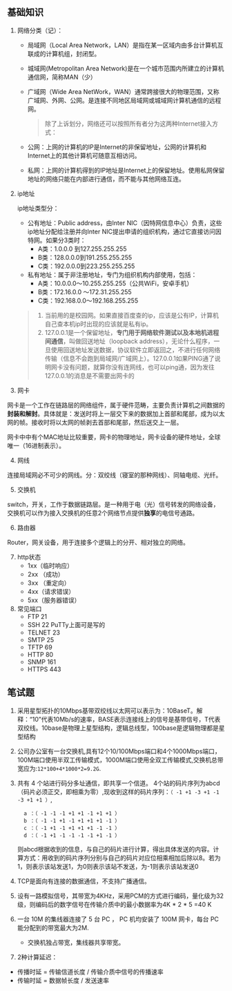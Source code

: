 

## 基础知识
1. 网络分类（记）：

   - 局域网（Local Area Network，LAN）是指在某一区域内由多台计算机互联成的计算机组，封闭型。
   - 城域网(Metropolitan Area Network)是在一个城市范围内所建立的计算机通信网，简称MAN（少）
   - 广域网（Wide Area NetWork，WAN）通常跨接很大的物理范围，又称广域网、外网、公网。是连接不同地区局域网或城域网计算机通信的远程网。

      >除了上诉划分，网络还可以按照所有者分为这两种Internet接入方式：

   - 公网：上网的计算机的IP是Internet的非保留地址，公网的计算机和Internet上的其他计算机可随意互相访问。
   - 私网：上网的计算机得到的IP地址是Internet上的保留地址。使用私网保留地址的网络只能在内部进行通信，而不能与其他网络互连。

2. ip地址

   ip地址类型分：

   - 公有地址：Public address，由Inter NIC（因特网信息中心）负责，这些ip地址分配给注册并向Inter NIC提出申请的组织机构，通过它直接访问因特网。如果分3类时：
      - A类：1.0.0.0 到127.255.255.255
      - B类：128.0.0.0到191.255.255.255
      - C类：192.0.0.0到223.255.255.255
   - 私有地址：属于非注册地址，专门为组织机构内部使用，包括：
      - A类：10.0.0.0～10.255.255.255（公共WiFi，安卓手机）
      - B类：172.16.0.0 ～172.31.255.255
      - C类：192.168.0.0～192.168.255.255
   >1. 当前用的是校园网。如果直接百度查的ip，应该是公有IP，计算机自己查本机ip时出现的应该就是私有ip。     
   >2. 127.0.0.1是一个保留地址，**专门用于网络软件测试以及本地机进程间通信**，叫做回送地址（loopback address），无论什么程序，一旦使用回送地址发送数据，协议软件立即返回之，不进行任何网络传输（信息不会跑到局域网/广域网上）。127.0.0.1如果PING通了说明网卡没有问题，就算你没有连网线，也可以ping通，因为发往127.0.0.1的消息是不需要出网卡的

3. 网卡

网卡是一个工作在链路层的网络组件，属于硬件范畴，主要负责计算机之间数据的**封装和解封**。具体就是：发送时将上一层交下来的数据加上首部和尾部，成为以太网的帧。接收时将以太网的帧剥去首部和尾部，然后送交上一层。

网卡中中有个MAC地址比较重要，网卡的物理地址，网卡设备的硬件地址，全球唯一（16进制表示）。

4. 网线

连接局域网必不可少的网线。分：双绞线（寝室的那种网线）、同轴电缆、光纤。

5. 交换机

switch，开关，工作于数据链路层。是一种用于电（光）信号转发的网络设备，交换机可以作为接入交换机的任意2个网络节点提供**独享**的电信号通路。

6. 路由器

Router，网关设备，用于连接多个逻辑上的分开、相对独立的网络。

7. http状态
   - 1xx（临时响应）
   - 2xx （成功）
   - 3xx （重定向）
   - 4xx（请求错误）
   - 5xx（服务器错误）
8. 常见端口
   - FTP 21 
   - SSH 22 PuTTy上面可是写的
   - TELNET 23 
   - SMTP 25 
   - TFTP 69 
   - HTTP 80 
   - SNMP 161 
   - HTTPS 443

## 笔试题
1. 采用星型拓扑的10Mbps基带双绞线以太网可以表示为：10BaseT。解释：“10”代表10Mb/s的速率，BASE表示连接线上的信号是基带信号，T代表双绞线。10base是物理上星型结构，逻辑总线型，100base是逻辑物理都是星型结构
2. 公司办公室有一台交换机,具有12个10/100Mbps端口和4个1000Mbps端口，100M端口使用半双工传输模式，1000M端口使用全双工传输模式,交换机总带宽应为:`12*100+4*1000*2=9.2G`.
3. 共有 4 个站进行码分多址通信，即共享一个信道。 4个站的码片序列为abcd（码片必须正交，即相乘为零）,现收到这样的码片序列：`（ -1 +1 -3 +1 -1 -3 +1 +1 ）`,

         a ：（ -1 -1 -1 +1 +1 -1 +1 +1 ）
         b ：（ -1 -1 +1 -1 +1 +1 +1 -1 ）
         c ：（ -1 +1 -1 +1 +1 +1 -1 -1 ） 
         d ：（ -1 +1 -1 -1 -1 -1 +1 -1 ）
    则abcd根据收到的信息，与自己的码片进行计算，得出具体发送的内容。计算方式：用收到的码片序列分别与自己的码片对应位相乘相加后除以8。若为1，则表示该站发送1，为0则表示该站不发送，为-1则表示该站发送0
 
4. TCP是面向有连接的数据通信，不支持广播通信。

5. 设有一路模拟信号，其带宽为4KHz，采用PCM的方式进行编码，量化级为32级，则编码后的数字信号在传输介质中的最小数据率为4K * 2 * 5 =40 K

6. 一台 10M 的集线器连接了 5 台 PC ， PC 机均安装了 100M 网卡，每台 PC 能分配到的带宽最大为2M.
   - 交换机独占带宽，集线器共享带宽。
   
7. 2种计算延迟： 
  - 传播时延 = 传输信道长度 / 传输介质中信号的传播速率
  - 传输时延 = 数据帧长度 / 发送速率

